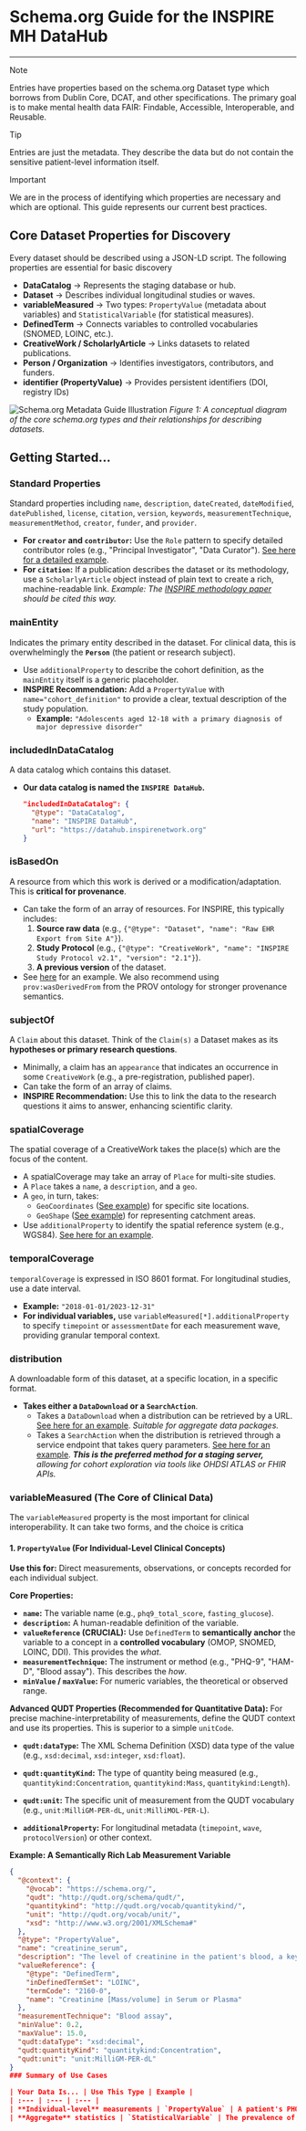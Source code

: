 # Schema.org Guide for the INSPIRE MH DataHub

---
> [!NOTE]
Entries have properties based on the schema.org Dataset type which borrows from Dublin Core, DCAT, and other specifications. The primary goal is to make mental health data FAIR: Findable, Accessible, Interoperable, and Reusable.

>[!TIP]
>Entries are just the metadata. They describe the data but do not contain the sensitive patient-level information itself.

>[!IMPORTANT]
>We are in the process of identifying which properties are necessary and which are optional. This guide represents our current best practices.

## Core Dataset Properties for Discovery
Every dataset should be described using a JSON-LD script. The following properties are essential for basic discovery
- **DataCatalog** → Represents the staging database or hub.
- **Dataset** → Describes individual longitudinal studies or waves.
- **variableMeasured** → Two types: `PropertyValue` (metadata about variables) and `StatisticalVariable` (for statistical measures). 
- **DefinedTerm** → Connects variables to controlled vocabularies (SNOMED, LOINC, etc.).
- **CreativeWork / ScholarlyArticle** → Links datasets to related publications.
- **Person / Organization** → Identifies investigators, contributors, and funders.
- **identifier (PropertyValue)** → Provides persistent identifiers (DOI, registry IDs)

![Schema.org Metadata Guide Illustration](../../images/SchemaGuide.png)
*Figure 1: A conceptual diagram of the core schema.org types and their relationships for describing datasets.*

## Getting Started...

### Standard Properties
Standard properties including `name`, `description`, `dateCreated`, `dateModified`, `datePublished`, `license`, `citation`, `version`, `keywords`, `measurementTechnique`, `measurementMethod`, `creator`, `funder`, and `provider`.

*   **For `creator` and `contributor`:** Use the `Role` pattern to specify detailed contributor roles (e.g., "Principal Investigator", "Data Curator"). [See here for a detailed example](https://github.com/ESIPFed/science-on-schema.org/blob/main/guides/Dataset.md#roles-of-people).
*   **For `citation`:** If a publication describes the dataset or its methodology, use a `ScholarlyArticle` object instead of plain text to create a rich, machine-readable link. *Example: The [INSPIRE methodology paper](https://doi.org/10.3389/fdata.2024.1435510) should be cited this way.*

### mainEntity
Indicates the primary entity described in the dataset. For clinical data, this is overwhelmingly the **`Person`** (the patient or research subject).

*   Use `additionalProperty` to describe the cohort definition, as the `mainEntity` itself is a generic placeholder.
*   **INSPIRE Recommendation:** Add a `PropertyValue` with `name="cohort_definition"` to provide a clear, textual description of the study population.
    *   **Example:** `"Adolescents aged 12-18 with a primary diagnosis of major depressive disorder"`

### includedInDataCatalog
A data catalog which contains this dataset.

*   **Our data catalog is named the `INSPIRE DataHub`.**
    ```json
    "includedInDataCatalog": {
      "@type": "DataCatalog",
      "name": "INSPIRE DataHub",
      "url": "https://datahub.inspirenetwork.org"
    }
    ```

### isBasedOn
A resource from which this work is derived or a modification/adaptation. This is **critical for provenance**.

*   Can take the form of an array of resources. For INSPIRE, this typically includes:
    1.  **Source raw data** (e.g., `{"@type": "Dataset", "name": "Raw EHR Export from Site A"}`).
    2.  **Study Protocol** (e.g., `{"@type": "CreativeWork", "name": "INSPIRE Study Protocol v2.1", "version": "2.1"}`).
    3.  **A previous version** of the dataset.
*   See [here](https://github.com/ESIPFed/science-on-schema.org/blob/main/guides/Dataset.md#indicating-a-source-dataset-schemaisbasedon-and-provwasderivedfrom) for an example. We also recommend using `prov:wasDerivedFrom` from the PROV ontology for stronger provenance semantics.

### subjectOf
A `Claim` about this dataset. Think of the `Claim(s)` a Dataset makes as its **hypotheses or primary research questions**.

*   Minimally, a claim has an `appearance` that indicates an occurrence in some `CreativeWork` (e.g., a pre-registration, published paper).
*   Can take the form of an array of claims.
*   **INSPIRE Recommendation:** Use this to link the data to the research questions it aims to answer, enhancing scientific clarity.

### spatialCoverage
The spatial coverage of a CreativeWork takes the place(s) which are the focus of the content.

*   A spatialCoverage may take an array of `Place` for multi-site studies.
*   A `Place` takes a `name`, a `description`, and a `geo`.
*   A `geo`, in turn, takes:
    *   `GeoCoordinates` ([See example](https://github.com/ESIPFed/science-on-schema.org/blob/main/guides/Dataset.md#use-geocoordinates-for-point-locations)) for specific site locations.
    *   `GeoShape` ([See example](https://github.com/ESIPFed/science-on-schema.org/blob/main/guides/Dataset.md#use-geoshape-for-all-other-location-types)) for representing catchment areas.
*   Use `additionalProperty` to identify the spatial reference system (e.g., WGS84). [See here for an example](https://github.com/ESIPFed/science-on-schema.org/blob/main/guides/Dataset.md#spatial-reference-systems).

### temporalCoverage
`temporalCoverage` is expressed in ISO 8601 format. For longitudinal studies, use a date interval.

*   **Example:** `"2018-01-01/2023-12-31"`
*   **For individual variables,** use `variableMeasured[*].additionalProperty` to specify `timepoint` or `assessmentDate` for each measurement wave, providing granular temporal context.

### distribution
A downloadable form of this dataset, at a specific location, in a specific format.

*   **Takes either a `DataDownload` or a `SearchAction`**.
    *   Takes a `DataDownload` when a distribution can be retrieved by a URL. [See here for an example](https://github.com/ESIPFed/science-on-schema.org/blob/main/guides/Dataset.md#distributions). *Suitable for aggregate data packages.*
    *   Takes a `SearchAction` when the distribution is retrieved through a service endpoint that takes query parameters. [See here for an example](https://github.com/ESIPFed/science-on-schema.org/blob/main/guides/Dataset.md#accessing-data-through-a-service-endpoint). ***This is the preferred method for a staging server,** allowing for cohort exploration via tools like OHDSI ATLAS or FHIR APIs.*

### variableMeasured (The Core of Clinical Data)
The `variableMeasured` property is the most important for clinical interoperability. It can take two forms, and the choice is critica

#### 1. `PropertyValue` (For Individual-Level Clinical Concepts)
**Use this for:** Direct measurements, observations, or concepts recorded for each individual subject.

**Core Properties:**
*   **`name`:** The variable name (e.g., `phq9_total_score`, `fasting_glucose`).
*   **`description`:** A human-readable definition of the variable.
*   **`valueReference` (CRUCIAL):** Use `DefinedTerm` to **semantically anchor** the variable to a concept in a **controlled vocabulary** (OMOP, SNOMED, LOINC, DDI). This provides the *what*.
*   **`measurementTechnique`:** The instrument or method (e.g., "PHQ-9", "HAM-D", "Blood assay"). This describes the *how*.
*   **`minValue` / `maxValue`:** For numeric variables, the theoretical or observed range.

**Advanced QUDT Properties (Recommended for Quantitative Data):**
For precise machine-interpretability of measurements, define the QUDT context and use its properties. This is superior to a simple `unitCode`.
*   **`qudt:dataType`:** The XML Schema Definition (XSD) data type of the value (e.g., `xsd:decimal`, `xsd:integer`, `xsd:float`).
*   **`qudt:quantityKind`:** The type of quantity being measured (e.g., `quantitykind:Concentration`, `quantitykind:Mass`, `quantitykind:Length`).
*   **`qudt:unit`:** The specific unit of measurement from the QUDT vocabulary (e.g., `unit:MilliGM-PER-dL`, `unit:MilliMOL-PER-L`).

*   **`additionalProperty`:** For longitudinal metadata (`timepoint`, `wave`, `protocolVersion`) or other context.

**Example: A Semantically Rich Lab Measurement Variable**
```json
{
  "@context": {
    "@vocab": "https://schema.org/",
    "qudt": "http://qudt.org/schema/qudt/",
    "quantitykind": "http://qudt.org/vocab/quantitykind/",
    "unit": "http://qudt.org/vocab/unit/",
    "xsd": "http://www.w3.org/2001/XMLSchema#"
  },
  "@type": "PropertyValue",
  "name": "creatinine_serum",
  "description": "The level of creatinine in the patient's blood, a key indicator of kidney function.",
  "valueReference": {
    "@type": "DefinedTerm",
    "inDefinedTermSet": "LOINC",
    "termCode": "2160-0",
    "name": "Creatinine [Mass/volume] in Serum or Plasma"
  },
  "measurementTechnique": "Blood assay",
  "minValue": 0.2,
  "maxValue": 15.0,
  "qudt:dataType": "xsd:decimal",
  "qudt:quantityKind": "quantitykind:Concentration",
  "qudt:unit": "unit:MilliGM-PER-dL"
}
### Summary of Use Cases

| Your Data Is... | Use This Type | Example |
| :--- | :--- | :--- |
| **Individual-level** measurements | `PropertyValue` | A patient's PHQ-9 score, a diagnosis code, a lab value. |
| **Aggregate** statistics | `StatisticalVariable` | The prevalence of MDD in 2022, the average HbA1c by region. |

